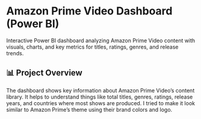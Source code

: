 # Amazon Prime Video Dashboard (Power BI)
Interactive Power BI dashboard analyzing Amazon Prime Video content with visuals, charts, and key metrics for titles, ratings, genres, and release trends.

## 📊 Project Overview
The dashboard shows key information about Amazon Prime Video’s content library.
It helps to understand things like total titles, genres, ratings, release years, and countries where most shows are produced.
I tried to make it look similar to Amazon Prime’s theme using their brand colors and logo.
